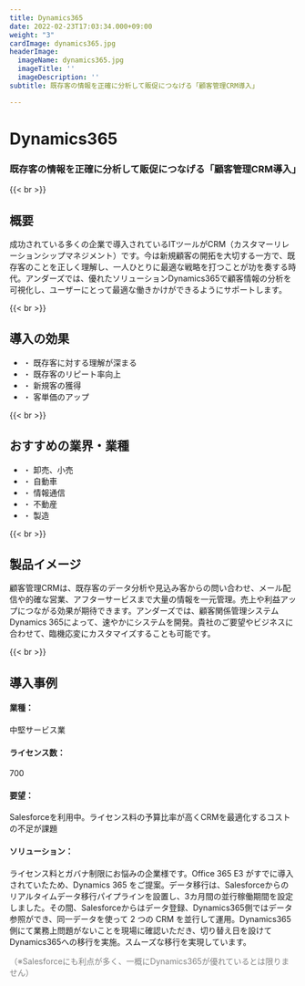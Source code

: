 ```yaml
---
title: Dynamics365
date: 2022-02-23T17:03:34.000+09:00
weight: "3"
cardImage: dynamics365.jpg
headerImage:
  imageName: dynamics365.jpg
  imageTitle: ''
  imageDescription: ''
subtitle: 既存客の情報を正確に分析して販促につなげる「顧客管理CRM導入」

---
```

# Dynamics365

### 既存客の情報を正確に分析して販促につなげる「顧客管理CRM導入」

{{< br >}}

## 概要

成功されている多くの企業で導入されているITツールがCRM（カスタマーリレーションシップマネジメント）です。今は新規顧客の開拓を大切する一方で、既存客のことを正しく理解し、一人ひとりに最適な戦略を打つことが功を奏する時代。アンダーズでは、優れたソリューションDynamics365で顧客情報の分析を可視化し、ユーザーにとって最適な働きかけができるようにサポートします。

{{< br >}}

## 導入の効果

* ・ 既存客に対する理解が深まる
* ・ 既存客のリピート率向上
* ・ 新規客の獲得
* ・ 客単価のアップ

{{< br >}}

## おすすめの業界・業種

* ・ 卸売、小売
* ・ 自動車
* ・ 情報通信
* ・ 不動産
* ・ 製造

{{< br >}}

## 製品イメージ

顧客管理CRMは、既存客のデータ分析や見込み客からの問い合わせ、メール配信や的確な営業、アフターサービスまで大量の情報を一元管理。売上や利益アップにつながる効果が期待できます。アンダーズでは、顧客関係管理システム Dynamics 365によって、速やかにシステムを開発。貴社のご要望やビジネスに合わせて、臨機応変にカスタマイズすることも可能です。

{{< br >}}

## 導入事例

#### **業種**：

中堅サービス業

#### **ライセンス数**：

700

#### **要望**：

Salesforceを利用中。ライセンス料の予算比率が高くCRMを最適化するコストの不足が課題

#### **ソリューション**：

ライセンス料とガバナ制限にお悩みの企業様です。Office 365 E3 がすでに導入されていたため、Dynamics 365 をご提案。データ移行は、Salesforceからのリアルタイムデータ移行パイプラインを設置し、3カ月間の並行稼働期間を設定しました。その間、Salesforceからはデータ登録、Dynamics365側ではデータ参照ができ、同一データを使って 2 つの CRM を並行して運用。Dynamics365側にて業務上問題がないことを現場に確認いただき、切り替え日を設けてDynamics365への移行を実施。スムーズな移行を実現しています。

<font color="gray">（※Salesforceにも利点が多く、一概にDynamics365が優れているとは限りません）</font>